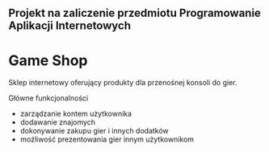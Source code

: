 ## Projekt na zaliczenie przedmiotu Programowanie Aplikacji Internetowych

# Game Shop

Sklep internetowy oferujący produkty dla przenośnej konsoli do gier.

Główne funkcjonalności

- zarządzanie kontem użytkownika
- dodawanie znajomych 
- dokonywanie zakupu gier i innych dodatków
- możliwość prezentowania gier innym użytkownikom
